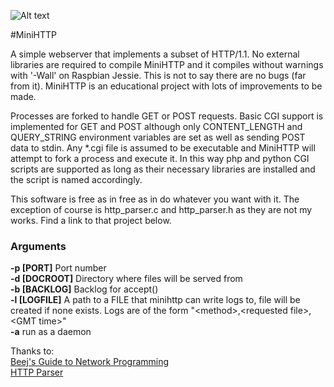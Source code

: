 ![Alt text](https://travis-ci.org/cluoma/MiniHTTP.svg?branch=master  "Master Branch")

#MiniHTTP

A simple webserver that implements a subset of HTTP/1.1. No external libraries are required to compile MiniHTTP and it compiles without warnings with '-Wall' on Raspbian Jessie. This is not to say there are no bugs (far from it). MiniHTTP is an educational project with lots of improvements to be made.

Processes are forked to handle GET or POST requests. Basic CGI support is implemented for GET and POST although only CONTENT_LENGTH and QUERY_STRING environment variables are set as well as sending POST data to stdin. Any *.cgi file is assumed to be executable and MiniHTTP will attempt to fork a process and execute it. In this way php and python CGI scripts are supported as long as their necessary libraries are installed and the script is named accordingly.

This software is free as in free as in do whatever you want with it. The exception of course is http_parser.c and http_parser.h as they are not my works. Find a link to that project below.

### Arguments

__-p [PORT]__ Port number    
__-d [DOCROOT]__ Directory where files will be served from    
__-b [BACKLOG]__ Backlog for accept()    
__-l [LOGFILE]__ A path to a FILE that minihttp can write logs to, file will be created if none exists. Logs are of the form "\<method\>,\<requested file\>,\<GMT time\>"    
__-a__ run as a daemon     


Thanks to:    
[Beej's Guide to Network Programming](http://beej.us/guide/bgnet/output/print/bgnet_USLetter_2.pdf)    
[HTTP Parser](https://github.com/nodejs/http-parser)

